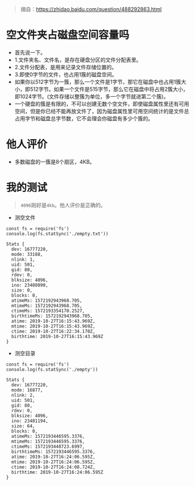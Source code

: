 > 摘自：https://zhidao.baidu.com/question/488292863.html

# 空文件夹占磁盘空间容量吗
* 首先说一下。
* 1.文件夹名、文件名，是存在硬盘分区的文件分配表里。
* 2.文件分配表，是用来记录文件存储位置的。
* 3.即使0字节的文件，也占用1簇的磁盘空间。
* 如果你以512字节为一簇，那么一个文件是1字节，那它在磁盘中也占用1簇大小，即512字节。如果一个文件是515字节，那么它在磁盘中将占用2簇大小，即1024字节。(文件存储以整簇为单位，多一个字节就进第二个簇)。
* 一个硬盘的簇是有限的，不可以创建无数个空文件，即使磁盘属性里还有可用空间，但是你已经不能再放文件了，因为磁盘属性里可用空间统计的是文件总占用字节和磁盘总字节数，它不会理会你磁盘有多少个簇的。

# 他人评价
* 多数磁盘的一簇是8个扇区，4KB。

# 我的测试
> `4096`刚好是`4kb`。他人评价是正确的。
* 测空文件
```
const fs = require('fs')
console.log(fs.statSync('./empty.txt'))
```
```
Stats {
  dev: 16777220,
  mode: 33188,
  nlink: 1,
  uid: 501,
  gid: 80,
  rdev: 0,
  blksize: 4096,
  ino: 23480890,
  size: 0,
  blocks: 0,
  atimeMs: 1572192943968.705,
  mtimeMs: 1572192943968.705,
  ctimeMs: 1572193354170.2527,
  birthtimeMs: 1572192943968.705,
  atime: 2019-10-27T16:15:43.969Z,
  mtime: 2019-10-27T16:15:43.969Z,
  ctime: 2019-10-27T16:22:34.170Z,
  birthtime: 2019-10-27T16:15:43.969Z
}
```
* 测空目录
```
const fs = require('fs')
console.log(fs.statSync('./empty'))
```
```
Stats {
  dev: 16777220,
  mode: 16877,
  nlink: 2,
  uid: 501,
  gid: 80,
  rdev: 0,
  blksize: 4096,
  ino: 23481194,
  size: 64,
  blocks: 0,
  atimeMs: 1572193446595.3376,
  mtimeMs: 1572193446595.3376,
  ctimeMs: 1572193448723.6997,
  birthtimeMs: 1572193446595.3376,
  atime: 2019-10-27T16:24:06.595Z,
  mtime: 2019-10-27T16:24:06.595Z,
  ctime: 2019-10-27T16:24:08.724Z,
  birthtime: 2019-10-27T16:24:06.595Z
}
```
